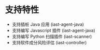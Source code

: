 # 支持特性

- 支持插桩 Java 应用 (iast-agent-java)
- 支持编写 Javascript 插件 (iast-agent-java)
- 支持编写 Python 扫描插件 (iast-scanner)
- 支持软件成分风险评估 (iast-controller)
